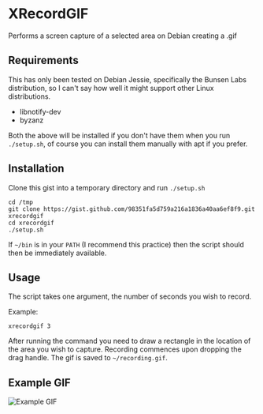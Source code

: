 XRecordGIF
==========

Performs a screen capture of a selected area on Debian creating a .gif

## Requirements
This has only been tested on Debian Jessie, specifically the Bunsen Labs distribution, so I can't say how well it might support other Linux distributions.

 * libnotify-dev
 * byzanz

Both the above will be installed if you don't have them when you run `./setup.sh`, of course you can install them manually with apt if you prefer.

## Installation

Clone this gist into a temporary directory and run `./setup.sh`
```
cd /tmp
git clone https://gist.github.com/98351fa5d759a216a1836a40aa6ef8f9.git xrecordgif
cd xrecordgif
./setup.sh
```
If `~/bin` is in your `PATH` (I recommend this practice) then the script should then be immediately available.
## Usage

The script takes one argument, the number of seconds you wish to record.

Example:
```
xrecordgif 3
```

After running the command you need to draw a rectangle in the location of the area you wish to capture. Recording commences upon dropping the drag handle. The gif is saved to `~/recording.gif`.

## Example GIF

![Example GIF](https://raw.githubusercontent.com/nalipaz/xrecordgif/master/example.gif)
